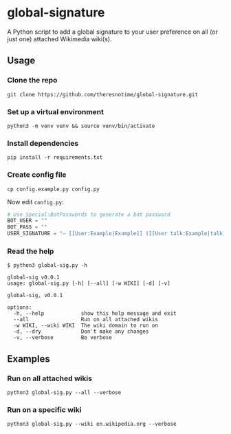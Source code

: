 # global-signature
A Python script to add a global signature to your user preference on all (or just one) attached Wikimedia wiki(s).

## Usage
### Clone the repo
```shell
git clone https://github.com/theresnotime/global-signature.git
```

### Set up a virtual environment
```shell
python3 -m venv venv && source venv/bin/activate
```

### Install dependencies
```shell
pip install -r requirements.txt
```

### Create config file
```shell
cp config.example.py config.py
```
Now edit `config.py`:
```python
# Use Special:BotPasswords to generate a bot password
BOT_USER = ""
BOT_PASS = ""
USER_SIGNATURE = "— [[User:Example|Example]] ([[User talk:Example|talk]])"
```

### Read the help
```
$ python3 global-sig.py -h

global-sig v0.0.1
usage: global-sig.py [-h] [--all] [-w WIKI] [-d] [-v]

global-sig, v0.0.1

options:
  -h, --help            show this help message and exit
  --all                 Run on all attached wikis
  -w WIKI, --wiki WIKI  The wiki domain to run on
  -d, --dry             Don't make any changes
  -v, --verbose         Be verbose
```

## Examples
### Run on all attached wikis
```shell
python3 global-sig.py --all --verbose
```

### Run on a specific wiki
```shell
python3 global-sig.py --wiki en.wikipedia.org --verbose
```